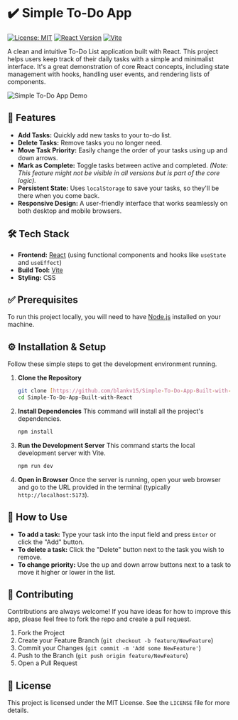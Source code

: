 # ✔️ Simple To-Do App

[![License: MIT](https://img.shields.io/badge/License-MIT-yellow.svg)](https://opensource.org/licenses/MIT)
[![React Version](https://img.shields.io/badge/react-^18.2.0-blue.svg)](https://reactjs.org/)
[![Vite](https://img.shields.io/badge/built%20with-Vite-purple.svg)](https://vitejs.dev/)

A clean and intuitive To-Do List application built with React. This project helps users keep track of their daily tasks with a simple and minimalist interface. It's a great demonstration of core React concepts, including state management with hooks, handling user events, and rendering lists of components.

![Simple To-Do App Demo](https://i.imgur.com/g9v5p9w.png)

## 🚀 Features

* **Add Tasks:** Quickly add new tasks to your to-do list.
* **Delete Tasks:** Remove tasks you no longer need.
* **Move Task Priority:** Easily change the order of your tasks using up and down arrows.
* **Mark as Complete:** Toggle tasks between active and completed. *(Note: This feature might not be visible in all versions but is part of the core logic).*
* **Persistent State:** Uses `localStorage` to save your tasks, so they'll be there when you come back.
* **Responsive Design:** A user-friendly interface that works seamlessly on both desktop and mobile browsers.

## 🛠️ Tech Stack

* **Frontend:** [React](https://reactjs.org/) (using functional components and hooks like `useState` and `useEffect`)
* **Build Tool:** [Vite](https://vitejs.dev/)
* **Styling:** CSS

## ✅ Prerequisites

To run this project locally, you will need to have [Node.js](https://nodejs.org/en/download/) installed on your machine.

## ⚙️ Installation & Setup

Follow these simple steps to get the development environment running.

1.  **Clone the Repository**
    ```sh
    git clone [https://github.com/blankv15/Simple-To-Do-App-Built-with-React.git](https://github.com/blankv15/Simple-To-Do-App-Built-with-React.git)
    cd Simple-To-Do-App-Built-with-React
    ```

2.  **Install Dependencies**
    This command will install all the project's dependencies.
    ```sh
    npm install
    ```

3.  **Run the Development Server**
    This command starts the local development server with Vite.
    ```sh
    npm run dev
    ```

4.  **Open in Browser**
    Once the server is running, open your web browser and go to the URL provided in the terminal (typically `http://localhost:5173`).

## 📖 How to Use

* **To add a task:** Type your task into the input field and press `Enter` or click the "Add" button.
* **To delete a task:** Click the "Delete" button next to the task you wish to remove.
* **To change priority:** Use the up and down arrow buttons next to a task to move it higher or lower in the list.

## 🤝 Contributing

Contributions are always welcome! If you have ideas for how to improve this app, please feel free to fork the repo and create a pull request.

1.  Fork the Project
2.  Create your Feature Branch (`git checkout -b feature/NewFeature`)
3.  Commit your Changes (`git commit -m 'Add some NewFeature'`)
4.  Push to the Branch (`git push origin feature/NewFeature`)
5.  Open a Pull Request

## 📄 License

This project is licensed under the MIT License. See the `LICENSE` file for more details.
